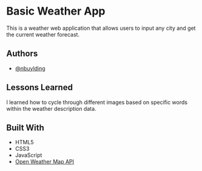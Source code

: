 # Basic Weather App

This is a weather web application that allows users to input any city and get the current weather forecast.

## Authors

-   [@nbuylding](https://www.github.com/nbuylding)

## Lessons Learned

I learned how to cycle through different images based on specific words within the weather description data.

## Built With

-   HTML5
-   CSS3
-   JavaScript
-   [Open Weather Map API](https://openweathermap.org/)
